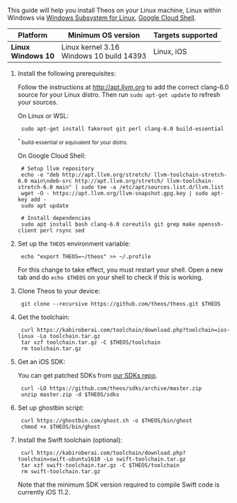 This guide will help you install Theos on your Linux machine, Linux within Windows via [Windows Subsystem for Linux](https://docs.microsoft.com/windows/wsl), [Google Cloud Shell](https://console.cloud.google.com/cloudshell).

| Platform | Minimum OS version | Targets supported
|----------|--------------------|-------------------|
| **Linux** <br> **Windows 10** | Linux kernel 3.16 <br> Windows 10 build 14393 | Linux, iOS |

1. Install the following prerequisites:

	Follow the instructions at <http://apt.llvm.org> to add the correct clang-6.0 source for your Linux distro. Then run `sudo apt-get update` to refresh your sources.

	On Linux or WSL:

        sudo apt-get install fakeroot git perl clang-6.0 build-essential

    <sup>
    <sup>*</sup> build-essential or equivalent for your distro.
    </sup>

	On Google Cloud Shell:

		# Setup llvm repository
		echo -e "deb http://apt.llvm.org/stretch/ llvm-toolchain-stretch-6.0 main\ndeb-src http://apt.llvm.org/stretch/ llvm-toolchain-stretch-6.0 main" | sudo tee -a /etc/apt/sources.list.d/llvm.list
		wget -O - https://apt.llvm.org/llvm-snapshot.gpg.key | sudo apt-key add -
		sudo apt update

		# Install dependencies
		sudo apt install bash clang-6.0 coreutils git grep make openssh-client perl rsync sed

1. Set up the `THEOS` environment variable:

        echo "export THEOS=~/theos" >> ~/.profile

    For this change to take effect, you must restart your shell. Open a new tab and do `echo $THEOS` on your shell to check if this is working.

1. Clone Theos to your device:

        git clone --recursive https://github.com/theos/theos.git $THEOS

1. Get the toolchain:

        curl https://kabiroberai.com/toolchain/download.php?toolchain=ios-linux -Lo toolchain.tar.gz
        tar xzf toolchain.tar.gz -C $THEOS/toolchain
        rm toolchain.tar.gz

1. Get an iOS SDK:

    You can get patched SDKs from [our SDKs repo](https://github.com/theos/sdks).

		curl -LO https://github.com/theos/sdks/archive/master.zip
		unzip master.zip -d $THEOS/sdks

1. Set up ghostbin script:

		curl https://ghostbin.com/ghost.sh -o $THEOS/bin/ghost
		chmod +x $THEOS/bin/ghost

1. Install the Swift toolchain (optional):

		curl https://kabiroberai.com/toolchain/download.php?toolchain=swift-ubuntu1610 -Lo swift-toolchain.tar.gz
		tar xzf swift-toolchain.tar.gz -C $THEOS/toolchain
		rm swift-toolchain.tar.gz

    Note that the minimum SDK version required to compile Swift code is currently iOS 11.2.
